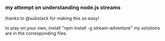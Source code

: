 ### my attempt on understanding node.js streams

thanks to @substack for making this so easy! 

to play on your own, install "npm install -g stream-adventure"
my solutions are in the corresponding files.